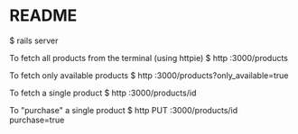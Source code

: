 # README

$ rails server

To fetch all products from the terminal (using httpie)
$ http :3000/products

To fetch only available products
$ http :3000/products?only_available=true

To fetch a single product
$ http :3000/products/id

To "purchase" a single product
$ http PUT :3000/products/id purchase=true
